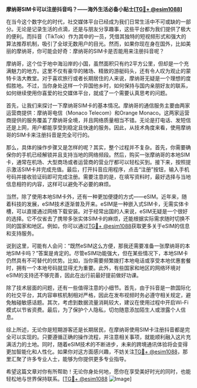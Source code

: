 **摩纳哥SIM卡可以注册抖音吗？——海外生活必备小贴士[[TG💪+ @esim1088](https://t.me/s/esim1088)]**

在当今这个数字化的时代，社交媒体平台已经成为我们日常生活中不可或缺的一部分。无论是记录生活的点滴，还是与朋友分享趣事，这些平台都为我们提供了极大的便利。而抖音（TikTok）作为其中的一员，凭借其独特的短视频形式和强大的算法推荐机制，吸引了全球无数用户的目光。然而，如果你现在身在国外，比如美丽的摩纳哥，你可能会好奇：摩纳哥的SIM卡是否能用来注册抖音呢？

摩纳哥，这个位于地中海沿岸的小国，虽然面积只有约2平方公里，但却是一个充满魅力的地方。这里不仅有豪华的赌场、精致的游艇码头，还有令人叹为观止的蒙特卡洛大教堂。对于喜欢旅行或者长期居住的人来说，摩纳哥无疑是一个理想的度假胜地。不过，当你身处这样一个异国他乡时，如何保持与国内亲朋好友的联系，如何继续使用你喜爱的社交媒体平台，就成了一个需要认真思考的问题。

首先，让我们来探讨一下摩纳哥SIM卡的基本情况。摩纳哥的通信服务主要由两家运营商提供：摩纳哥电信（Monaco Telecom）和Orange Monaco。这两家运营商提供的服务覆盖了摩纳哥全境，并且网络质量相当不错。无论是打电话、发短信还是上网，用户都能享受到稳定且快速的服务。因此，从技术角度来看，使用摩纳哥的SIM卡来注册抖音是完全可行的。

那么，具体的操作步骤又是怎样的呢？其实，整个过程并不复杂。首先，你需要确保你的手机已经解锁并且支持当地的网络频段。然后，购买一张摩纳哥的本地SIM卡，通常在机场、大型商场或者运营商的营业厅都可以轻松买到。接下来，按照提示激活SIM卡并完成充值。最后，打开抖音应用程序，点击“注册”按钮，输入手机号码并接收验证码即可完成注册。需要注意的是，在填写资料时，最好选择与当地信息相符的内容，这样可以避免不必要的麻烦。

当然，除了使用本地SIM卡外，还有一种更加便捷的方式——eSIM。近年来，随着科技的发展，eSIM技术逐渐普及开来。eSIM是一种嵌入式SIM卡，无需实体卡槽，可以直接通过网络下载安装。对于经常出国的人来说，eSIM无疑是一个很好的选择。它不仅省去了携带多张实体SIM卡的麻烦，还能根据实际需求随时切换不同的国家和地区。例如，你可以通过[TG💪+ @esim1088](https://t.me/s/esim1088)获取更多关于eSIM的信息和支持服务。

说到这里，可能有人会问：“既然eSIM这么方便，那我还需要准备一张摩纳哥的本地SIM卡吗？”答案是肯定的。尽管eSIM功能强大，但在某些情况下，本地SIM卡仍然具有不可替代的优势。比如，当你需要频繁拨打本地电话或享受本地优惠套餐时，拥有一个本地号码就显得尤为重要。此外，有些国家和地区的网络环境对eSIM的支持还不够完善，因此在出行前最好提前做好功课。

除了技术层面的问题，还有一些值得注意的小细节。首先，由于抖音是一款国际化的社交平台，其内容审核机制相对严格，因此在发布视频时务必遵守相关规定，避免触碰敏感话题。其次，考虑到数据流量消耗较大，建议在使用过程中开启Wi-Fi模式以节省资费。最后，为了保护个人隐私，切勿随意添加陌生人或泄露个人信息。

综上所述，无论你是短期游客还是长期居民，在摩纳哥使用SIM卡注册抖音都是完全可以实现的。只要遵循正确的操作流程，并注意相关事项，就能顺利融入这片充满活力的土地。同时，随着eSIM技术的不断进步，未来的跨境通讯体验将会变得更加智能化和人性化。如果你对这方面感兴趣，不妨关注[TG💪+ @esim1088](https://t.me/s/esim1088)，那里汇聚了许多专业人士，能够为你提供更多专业指导。

希望这篇文章对你有所帮助！无论你身处何地，愿你在享受美好时光的同时，也能轻松地与世界保持联系。[[TG💪+ @esim1088](https://t.me/s/esim1088) ![Image](https://i.postimg.cc/4NQfJmqS/Snipaste-2025-05-13-00-14-12.png)]